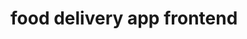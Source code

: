 # food delivery app frontend

<!-- you can run application demo on heroku [here](https://fooddeliver-app2014.herokuapp.com) -->
